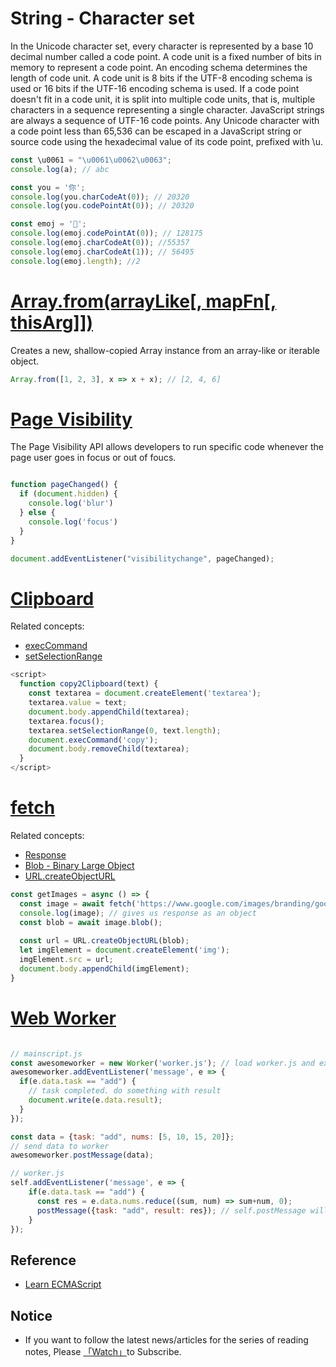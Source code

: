 # String - Character set
In the Unicode character set, every character is represented by a base 10 decimal number called a code point. A code unit is a fixed number of bits in memory to represent a code point. An encoding schema determines the length of code unit. A code unit is 8 bits if the UTF-8 encoding schema is used or 16 bits if the UTF-16 encoding schema is used. If a code point doesn't fit in a code unit, it is split into multiple code units, that is, multiple characters in a sequence representing a single character. JavaScript strings are always a sequence of UTF-16 code points. Any Unicode character with a code point less than 65,536 can be escaped in a JavaScript string or source code using the hexadecimal value of its code point, prefixed with \u. 

```javascript
const \u0061 = "\u0061\u0062\u0063";
console.log(a); // abc

const you = '你';
console.log(you.charCodeAt(0)); // 20320
console.log(you.codePointAt(0)); // 20320

const emoj = '💯';
console.log(emoj.codePointAt(0)); // 128175
console.log(emoj.charCodeAt(0)); //55357
console.log(emoj.charCodeAt(1)); // 56495
console.log(emoj.length); //2

```

# [Array.from(arrayLike\[, mapFn\[, thisArg\]\])](https://developer.mozilla.org/en-US/docs/Web/JavaScript/Reference/Global_Objects/Array/from)

Creates a new, shallow-copied Array instance from an array-like or iterable object.

```javascript
Array.from([1, 2, 3], x => x + x); // [2, 4, 6]
```

# [Page Visibility](https://developer.mozilla.org/en-US/docs/Web/API/Page_Visibility_API)

The Page Visibility API allows developers to run specific code whenever the page user goes in focus or out of foucs.

```javascript

function pageChanged() {
  if (document.hidden) {
    console.log('blur')
  } else {
    console.log('focus')
  }
}

document.addEventListener("visibilitychange", pageChanged);
```

# [Clipboard](https://developer.mozilla.org/en-US/docs/Web/API/Clipboard_API)

Related concepts:

* [execCommand](https://developer.mozilla.org/en-US/docs/Web/API/Document/execCommand)
* [setSelectionRange](https://developer.mozilla.org/en-US/docs/Web/API/HTMLInputElement/setSelectionRange)

```javascript
<script>
  function copy2Clipboard(text) {
    const textarea = document.createElement('textarea');
    textarea.value = text;
    document.body.appendChild(textarea);
    textarea.focus();
    textarea.setSelectionRange(0, text.length);
    document.execCommand('copy');
    document.body.removeChild(textarea);
  }
</script>
```

# [fetch](https://developer.mozilla.org/en-US/docs/Web/API/Fetch_API)

Related concepts:

* [Response](https://developer.mozilla.org/en-US/docs/Web/API/Response)
* [Blob - Binary Large Object](https://developer.mozilla.org/en-US/docs/Web/API/Blob)
* [URL.createObjectURL](https://developer.mozilla.org/en-US/docs/Web/API/URL/createObjectURL)

```javascript
const getImages = async () => {
  const image = await fetch('https://www.google.com/images/branding/googlelogo/1x/googlelogo_color_150x54dp.png');
  console.log(image); // gives us response as an object
  const blob = await image.blob();
  
  const url = URL.createObjectURL(blob);
  let imgElement = document.createElement('img');
  imgElement.src = url;
  document.body.appendChild(imgElement);
}
```

# [Web Worker](https://developer.mozilla.org/en-US/docs/Web/API/Web_Workers_API/Using_web_workers)

```javascript

// mainscript.js
const awesomeworker = new Worker('worker.js'); // load worker.js and execute
awesomeworker.addEventListener('message', e => {
  if(e.data.task == "add") { 
    // task completed. do something with result
    document.write(e.data.result);
  }
});

const data = {task: "add", nums: [5, 10, 15, 20]};
// send data to worker
awesomeworker.postMessage(data);

// worker.js
self.addEventListener('message', e => {
    if(e.data.task == "add") {
      const res = e.data.nums.reduce((sum, num) => sum+num, 0);
      postMessage({task: "add", result: res}); // self.postMessage will also work
    }
});
```

## Reference

- [Learn ECMAScript](https://www.amazon.com/dp/1788620062)

## Notice

- If you want to follow the latest news/articles for the series of reading notes, Please [「Watch」](https://github.com/n0ruSh/the-art-of-reading)to Subscribe.
